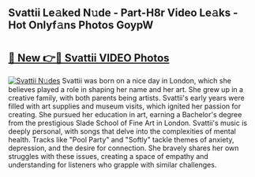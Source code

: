 ## Svattii Le𝚊ked N𝚞de - Part-H8r Video Le𝚊ks - Hot Onlyf𝚊ns Photos GoypW

# <h2><a href="http://ac32813.deff.icu/?id=Svattii">🔗 New 👉🔴 Svattii VIDEO Photos</a></h2>

[![Svattii N𝚞des](https://i.imgur.com/rIISA9y.gif)](http://ac32813.deff.icu/?id=Svattii)
Svattii was born on a nice day in London, which she believes played a role in shaping her name and her art. She grew up in a creative family, with both parents being artists. Svattii's early years were filled with art supplies and museum visits, which ignited her passion for creating. She pursued her education in art, earning a Bachelor's degree from the prestigious Slade School of Fine Art in London. Svattii's music is deeply personal, with songs that delve into the complexities of mental health. Tracks like "Pool Party" and "Softly" tackle themes of anxiety, depression, and the desire for connection. She bravely shares her own struggles with these issues, creating a space of empathy and understanding for listeners who grapple with similar challenges.
